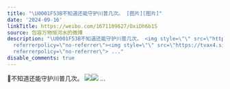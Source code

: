 ```yaml
---
title: "\U0001F53B不知道还能守护川普几次。 [图片][图片]"
date: '2024-09-16'
linkTitle: https://weibo.com/1671109627/OxiDh6b1S
source: 包容万物恒河水的微博
description: "\U0001F53B不知道还能守护川普几次。 <img style=\"\" src=\"https://tvax4.sinaimg.cn/large/639b1bfbly1htpy28o2exj21kw17vnpd.jpg\"
  referrerpolicy=\"no-referrer\"><img style=\"\" src=\"https://tvax4.sinaimg.cn/large/639b1bfbly1htpy2baug7j20s911iwq4.jpg\"
  referrerpolicy=\"no-referrer\"> ..."
disable_comments: true
---
```

🔻不知道还能守护川普几次。 <img style="" src="https://tvax4.sinaimg.cn/large/639b1bfbly1htpy28o2exj21kw17vnpd.jpg" referrerpolicy="no-referrer"><img style="" src="https://tvax4.sinaimg.cn/large/639b1bfbly1htpy2baug7j20s911iwq4.jpg" referrerpolicy="no-referrer"> ...